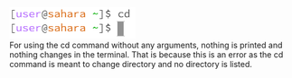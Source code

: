 ![Image](cd1.PNG) \
For using the cd command without any arguments, nothing is printed and nothing changes in the terminal. That is because this is an error as the cd command is meant to change directory and no directory is listed.
